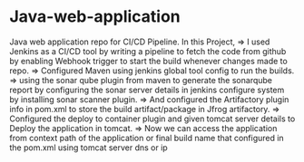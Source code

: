 # Java-web-application
Java web application repo for CI/CD Pipeline.
In this Project,
=> I used Jenkins as a CI/CD tool by writing a pipeline to fetch the code from github by enabling Webhook trigger to start the build whenever changes made to repo.
=> Configured Maven using jenkins global tool config to run the builds.
=> using the sonar qube plugin from maven to generate the sonarqube report by configuring the sonar server details in jenkins configure system by installing sonar scanner plugin.
=> And configured the Artifactory plugin info in pom.xml to store the build artifact/package in Jfrog artifactory.
=> Configured the deploy to container plugin and given tomcat server details to Deploy the application in tomcat.
=> Now we can access the application from context path of the application or final build name that configured in the pom.xml using tomcat server dns or ip
